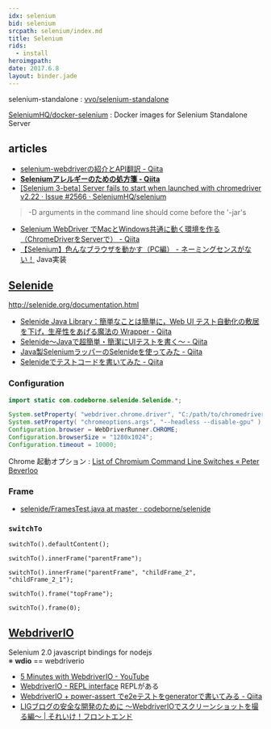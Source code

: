 ```yaml
---
idx: selenium
bid: selenium
srcpath: selenium/index.md
title: Selenium
rids:
  - install
heroimgpath:
date: 2017.6.8
layout: binder.jade
---
```


selenium-standalone
: [vvo/selenium\-standalone ](https://github.com/vvo/selenium-standalone)

[SeleniumHQ/docker-selenium](https://github.com/SeleniumHQ/docker-selenium)
: Docker images for Selenium Standalone Server


## articles

- [selenium\-webdriverの紹介とAPI翻訳 \- Qiita](http://qiita.com/nazomikan/items/40b86dc5619bb1795aaa)
- __[Seleniumアレルギーのための処方箋 \- Qiita](http://qiita.com/cognitom/items/27b7375bea653b414c8f)__
- [\[Selenium 3\-beta\] Server fails to start when launched with chromedriver v2\.22 · Issue \#2566 · SeleniumHQ/selenium](https://github.com/SeleniumHQ/selenium/issues/2566)
> -D arguments in the command line should come before the '-jar's
- [Selenium WebDriver でMacとWindows共通に動く環境を作る（ChromeDriverをServerで） \- Qiita](http://qiita.com/kochizufan/items/905165b92c7e70986f60)
- [【Selenium】色んなブラウザを動かす（PC編） \- ネーミングセンスがない！](http://unagi-tabetai.hatenablog.com/entry/2015/05/25/125030) Java実装


## [Selenide](http://selenide.org/)
http://selenide.org/documentation.html

- [Selenide Java Library：簡単なことは簡単に，Web UI テスト自動化の敷居を下げ，生産性をあげる魔法の Wrapper \- Qiita](http://qiita.com/kazuki-ma/items/d6432fc41c82538a61bd)
- [Selenide～Javaで超簡単・簡潔にUIテストを書く～ \- Qiita](http://qiita.com/tatesuke/items/589e30ab9b3dc7037e26)
- [Java製SeleniumラッパーのSelenideを使ってみた \- Qiita](http://qiita.com/nyasba/items/6ab42fc73a912426ee5d)
- [Selenideでテストコードを書いてみた \- Qiita](http://qiita.com/nyakome/items/207daf3050809c269e8e)

### Configuration

```java
import static com.codeborne.selenide.Selenide.*;

System.setProperty( "webdriver.chrome.driver", "C:/path/to/chromedriver.exe" );
System.setProperty( "chromeoptions.args", "--headless --disable-gpu" );
Configuration.browser = WebDriverRunner.CHROME;
Configuration.browserSize = "1280x1024";
Configuration.timeout = 10000;
```

Chrome 起動オプション
: [List of Chromium Command Line Switches « Peter Beverloo](http://peter.sh/experiments/chromium-command-line-switches/)


### Frame
- [selenide/FramesTest\.java at master · codeborne/selenide](https://github.com/codeborne/selenide/blob/master/src/test/java/integration/FramesTest.java)

### `switchTo`
```
switchTo().defaultContent();

switchTo().innerFrame("parentFrame");

switchTo().innerFrame("parentFrame", "childFrame_2", "childFrame_2_1");

switchTo().frame("topFrame");

switchTo().frame(0);
```


## [WebdriverIO](http://webdriver.io/)
Selenium 2\.0 javascript bindings for nodejs  
※ __wdio__ == webdriverio

- [5 Minutes with WebdriverIO \- YouTube](https://www.youtube.com/watch?v=vPes7NKeYno)
- [WebdriverIO \- REPL interface](http://webdriver.io/guide/usage/repl.html) REPLがある
- [WebdriverIO \+ power\-assert でe2eテストをgeneratorで書いてみる \- Qiita](http://qiita.com/yoshi6jp@github/items/24d01dfc6712dbf112aa)
- [LIGブログの安全な開発のために 〜WebdriverIOでスクリーンショットを撮る編〜 \| それいけ！フロントエンド](https://liginc.co.jp/304470)
